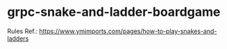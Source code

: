 # grpc-snake-and-ladder-boardgame

Rules Ref.: https://www.ymimports.com/pages/how-to-play-snakes-and-ladders
